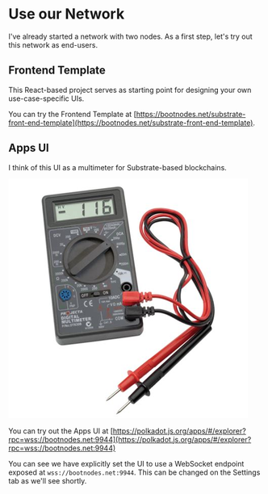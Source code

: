 # Use our Network

I've already started a network with two nodes. As a first step, let's try out this network as end-users.


## Frontend Template

This React-based project serves as starting point for designing your own use-case-specific UIs.

You can try the Frontend Template at [https://bootnodes.net/substrate-front-end-template](https://bootnodes.net/substrate-front-end-template).


## Apps UI

I think of this UI as a multimeter for Substrate-based blockchains.

![multimeter](assets/multimeter.jpg)

You can try out the Apps UI at [https://polkadot.js.org/apps/#/explorer?rpc=wss://bootnodes.net:9944](https://polkadot.js.org/apps/#/explorer?rpc=wss://bootnodes.net:9944)

You can see we have explicitly set the UI to use a WebSocket endpoint exposed at `wss://bootnodes.net:9944`. This can be changed on the Settings tab as we'll see shortly.
